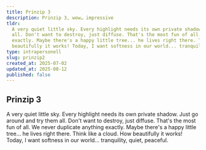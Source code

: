```yaml
---
title: Prinzip 3
description: Prinzip 3, wow… impressive
tldr:
  A very quiet little sky. Every highlight needs its own private shadow. Just go around and try them
  all. Don't want to destroy, just diffuse. That's the most fun of all. We never duplicate anything
  exactly. Maybe there's a happy little tree... he lives right there. Think like a cloud. How
  beautifully it works! Today, I want softness in our world... tranquility, quiet, peaceful.
type: intrapersonell
slug: prinzip2
created_at: 2025-07-02
updated_at: 2025-08-12
published: false
---
```


## Prinzip 3

A very quiet little sky. Every highlight needs its own private shadow. Just go around and try them
all. Don't want to destroy, just diffuse. That's the most fun of all. We never duplicate anything
exactly. Maybe there's a happy little tree... he lives right there. Think like a cloud. How
beautifully it works! Today, I want softness in our world... tranquility, quiet, peaceful.
